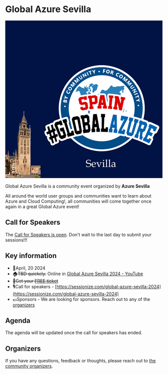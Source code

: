 # Global Azure Sevilla

![Global Azure Sevilla](template.png)

Global Azure Sevilla is a community event organized by **Azure Sevilla**

All around the world user groups and communities want to learn about Azure and Cloud Computing!, all communities will come together once again in a great Global Azure event!

## Call for Speakers

The [Call for Speakers is open](https://sessionize.com/global-azure-sevilla-2024). Don't wait to the last day to submit your sessions!!!

## Key information

* 📅April, 20 2024
* ~~🏠TBD quickcly.~~ Online in [Global Azure Sevilla 2024 - YouTube](https://www.youtube.com/@GlobalAzureSevilla-ng6ci)
* ~~🎫Get your [FREE ticket](https://www.eventbrite.es/e/entradas-global-azure-sevilla-853577010817)~~
* 🎙️Call for speakers - [https://sessionize.com/global-azure-sevilla-2024](https://sessionize.com/global-azure-sevilla-2024)
* 💶Sponsors - We are looking for sponsors. Reach out to any of the [organizers](#organizers)
## Agenda

The agenda will be updated once the call for speakers has ended.

## Organizers

If you have any questions, feedback or thoughts, please reach out to [the community organizers](https://azuresevilla.github.io/organizers/).
